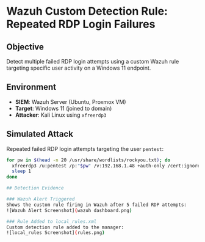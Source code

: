 # Wazuh Custom Detection Rule: Repeated RDP Login Failures

## Objective
Detect multiple failed RDP login attempts using a custom Wazuh rule targeting specific user activity on a Windows 11 endpoint.

## Environment
- **SIEM**: Wazuh Server (Ubuntu, Proxmox VM)
- **Target**: Windows 11 (joined to domain)
- **Attacker**: Kali Linux using `xfreerdp3`

## Simulated Attack
Repeated failed RDP login attempts targeting the user `pentest`:

```bash
for pw in $(head -n 20 /usr/share/wordlists/rockyou.txt); do
  xfreerdp3 /u:pentest /p:"$pw" /v:192.168.1.48 +auth-only /cert:ignore
  sleep 1
done

## Detection Evidence

### Wazuh Alert Triggered
Shows the custom rule firing in Wazuh after 5 failed RDP attempts:
![Wazuh Alert Screenshot](wazuh dashboard.png)

### Rule Added to local_rules.xml
Custom detection rule added to the manager:
![local_rules Screenshot](rules.png)
